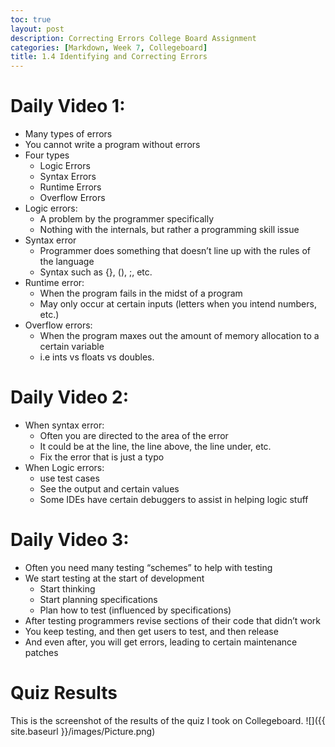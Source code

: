 ```yaml
---
toc: true
layout: post
description: Correcting Errors College Board Assignment
categories: [Markdown, Week 7, Collegeboard]
title: 1.4 Identifying and Correcting Errors
---
```


# Daily Video 1:

- Many types of errors
- You cannot write a program without errors
- Four types
    - Logic Errors
    - Syntax Errors
    - Runtime Errors
    - Overflow Errors
- Logic errors:
    - A problem by the programmer specifically
    - Nothing with the internals, but rather a programming skill issue
- Syntax error
    - Programmer does something that doesn’t line up with the rules of the language
    - Syntax such as {}, (), ;, etc.
- Runtime error:
    - When the program fails in the midst of a program
    - May only occur at certain inputs (letters when you intend numbers, etc.)
- Overflow errors:
    - When the program maxes out the amount of memory allocation to a certain variable
    - i.e ints vs floats vs doubles.

# Daily Video 2:

- When syntax error:
    - Often you are directed to the area of the error
    - It could be at the line, the line above, the line under, etc.
    - Fix the error that is just a typo
- When Logic errors:
    - use test cases
    - See the output and certain values
    - Some IDEs have certain debuggers to assist in helping logic stuff

# Daily Video 3:

- Often you need many testing “schemes” to help with testing
- We start testing at the start of development
    - Start thinking
    - Start planning specifications
    - Plan how to test (influenced by specifications)
- After testing programmers revise sections of their code that didn’t work
- You keep testing, and then get users to test, and then release
- And even after, you will get errors, leading to certain maintenance patches

# Quiz Results

 This is the screenshot of the results of the quiz I took on Collegeboard.
![]({{ site.baseurl }}/images/Picture.png)